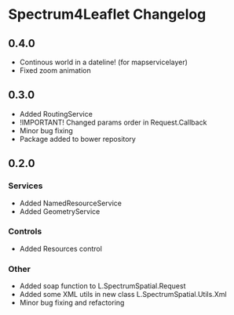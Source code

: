 Spectrum4Leaflet Changelog
=================

## 0.4.0
* Continous world in a dateline! (for mapservicelayer) 
* Fixed zoom animation

## 0.3.0
* Added RoutingService
* !IMPORTANT! Changed params order in Request.Callback
* Minor bug fixing
* Package added to bower repository

## 0.2.0

### Services
* Added NamedResourceService
* Added GeometryService

### Controls
* Added Resources control

### Other
* Added soap function to L.SpectrumSpatial.Request
* Added some XML utils in new class L.SpectrumSpatial.Utils.Xml
* Minor bug fixing and refactoring